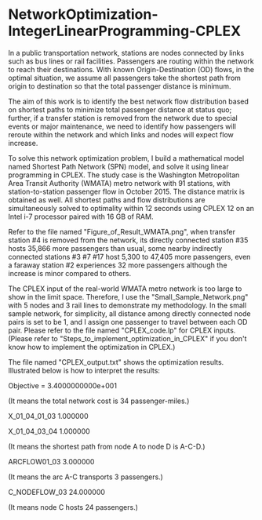 # NetworkOptimization-IntegerLinearProgramming-CPLEX

In a public transportation network, stations are nodes connected by links such as bus lines or rail facilities. Passengers are routing within the network to reach their destinations. With known Origin-Destination (OD) flows, in the optimal situation, we assume all passengers take the shortest path from origin to destination so that the total passenger distance is minimum. 

The aim of this work is to identify the best network flow distribution based on shortest paths to minimize total passenger distance at status quo; further, if a transfer station is removed from the network due to special events or major maintenance, we need to identify how passengers will reroute within the network and which links and nodes will expect flow increase. 

To solve this network optimization problem, I build a mathematical model named Shortest Path Network (SPN) model, and solve it using linear programming in CPLEX. The study case is the Washington Metropolitan Area Transit Authority (WMATA) metro network with 91 stations, with station-to-station passenger flow in October 2015. The distance matrix is obtained as well. All shortest paths and flow distributions are simultaneously solved to optimality within 12 seconds using CPLEX 12 on an Intel i-7 processor paired with 16 GB of RAM. 

Refer to the file named "Figure_of_Result_WMATA.png", when transfer station #4 is removed from the network, its directly connected station #35 hosts 35,866 more passengers than usual, some nearby indirectly connected stations #3 #7 #17 host 5,300 to 47,405 more passengers, even a faraway station #2 experiences 32 more passengers although the increase is minor compared to others.

The CPLEX input of the real-world WMATA metro network is too large to show in the limit space. Therefore, I use the "Small_Sample_Network.png" with 5 nodes and 3 rail lines to demonstrate my methodology. In the small sample network, for simplicity, all distance among directly connected node pairs is set to be 1, and I assign one passenger to travel between each OD pair. Please refer to the file named "CPLEX_code.lp" for CPLEX inputs.
(Please refer to "Steps_to_implement_optimization_in_CPLEX" if you don't know how to implement the optimization in CPLEX.)

The file named "CPLEX_output.txt" shows the optimization results. Illustrated below is how to interpret the results:



Objective = 3.4000000000e+001

(It means the total network cost is 34 passenger-miles.)



X_01_04_01_03                 1.000000

X_01_04_03_04                 1.000000

(It means the shortest path from node A to node D is A-C-D.)



ARCFLOW01_03                  3.000000

(It means the arc A-C transports 3 passengers.)



C_NODEFLOW_03                24.000000

(It means node C hosts 24 passengers.)




